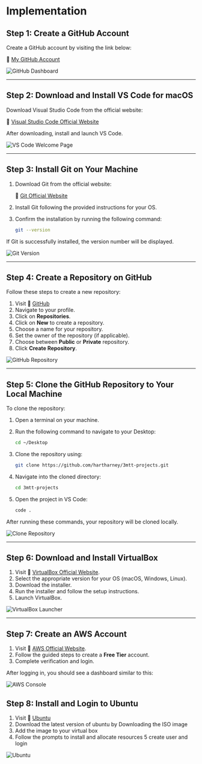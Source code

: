 # Implementation

## Step 1: Create a GitHub Account

Create a GitHub account by visiting the link below:

🔗 [My GitHub Account](https://github.com/hartharney/3mtt-projects)

![GitHub Dashboard](./assets/step1_github.png)

---

## Step 2: Download and Install VS Code for macOS

Download Visual Studio Code from the official website:

🔗 [Visual Studio Code Official Website](https://code.visualstudio.com/)

After downloading, install and launch VS Code.

![VS Code Welcome Page](./assets/step2_vscode.png)

---

## Step 3: Install Git on Your Machine

1. Download Git from the official website:

   🔗 [Git Official Website](https://git-scm.com/downloads)

2. Install Git following the provided instructions for your OS.
3. Confirm the installation by running the following command:

   ```bash
   git --version
   ```

If Git is successfully installed, the version number will be displayed.

![Git Version](./assets/step3_git.png)

---

## Step 4: Create a Repository on GitHub

Follow these steps to create a new repository:

1. Visit 🔗 [GitHub](https://github.com)
2. Navigate to your profile.
3. Click on **Repositories**.
4. Click on **New** to create a repository.
5. Choose a name for your repository.
6. Set the owner of the repository (if applicable).
7. Choose between **Public** or **Private** repository.
8. Click **Create Repository**.

![GitHub Repository](./assets/step4_repo.png)

---

## Step 5: Clone the GitHub Repository to Your Local Machine

To clone the repository:

1. Open a terminal on your machine.
2. Run the following command to navigate to your Desktop:

   ```bash
   cd ~/Desktop
   ```

3. Clone the repository using:

   ```bash
   git clone https://github.com/hartharney/3mtt-projects.git
   ```

4. Navigate into the cloned directory:

   ```bash
   cd 3mtt-projects
   ```

5. Open the project in VS Code:

   ```bash
   code .
   ```

After running these commands, your repository will be cloned locally.

![Clone Repository](./assets/step5_clonerepo.png)

---

## Step 6: Download and Install VirtualBox

1. Visit 🔗 [VirtualBox Official Website](https://www.virtualbox.org/wiki/Downloads).
2. Select the appropriate version for your OS (macOS, Windows, Linux).
3. Download the installer.
4. Run the installer and follow the setup instructions.
5. Launch VirtualBox.

![VirtualBox Launcher](./assets/step6_virtualbox.png)

---

## Step 7: Create an AWS Account

1. Visit 🔗 [AWS Official Website](https://aws.amazon.com).
2. Follow the guided steps to create a **Free Tier** account.
3. Complete verification and login.

After logging in, you should see a dashboard similar to this:

![AWS Console](./assets/step7_aws.png)

## Step 8: Install and Login to Ubuntu

1. Visit 🔗 [Ubuntu](https://ubuntu.com/download/desktop)
2. Download the latest version of ubuntu by Downloading the ISO image
3. Add the image to your virtual box
4. Follow the prompts to install and allocate resources
   5 create user and login

![Ubuntu](./assets/step8_ubuntu.png)
